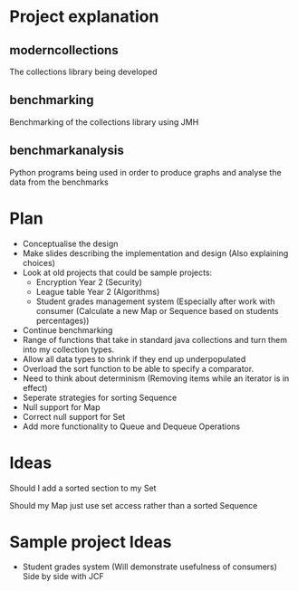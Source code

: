 # Project explanation

## moderncollections
The collections library being developed

## benchmarking
Benchmarking of the collections library using JMH

## benchmarkanalysis
Python programs being used in order to produce graphs and analyse the data from the benchmarks

# Plan

- Conceptualise the design
- Make slides describing the implementation and design (Also explaining choices)
- Look at old projects that could be sample projects:
    - Encryption Year 2 (Security)
    - League table Year 2 (Algorithms)
    - Student grades management system (Especially after work with consumer (Calculate a new Map or Sequence based on students percentages))
- Continue benchmarking
- Range of functions that take in standard java collections and turn them into my collection types.
- Allow all data types to shrink if they end up underpopulated
- Overload the sort function to be able to specify a comparator.
- Need to think about determinism (Removing items while an iterator is in effect)
- Seperate strategies for sorting Sequence
- Null support for Map
- Correct null support for Set
- Add more functionality to Queue and Dequeue Operations

# Ideas

Should I add a sorted section to my Set

Should my Map just use set access rather than a sorted Sequence

# Sample project Ideas
- Student grades system (Will demonstrate usefulness of consumers) Side by side with JCF